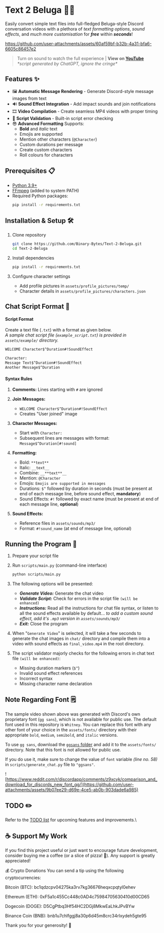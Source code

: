 # Text 2 Beluga 🎥💬

Easily convert simple text files into full-fledged Beluga-style Discord conversation videos with a plethora of _text formatting options_, _sound effects_, and _much more customisation_ for ***free*** within ***seconds***!

https://github.com/user-attachments/assets/60af59bf-b32b-4a31-bfa6-6605c86457e2
> Turn on sound to watch the full experience  |  **View on [YouTube](https://www.youtube.com/watch?v=QD5cZ_ZrM9g)**\
> _\*script generated by ChatGPT, ignore the cringe\*_

## Features ✨

- 🖼️ **Automatic Message Rendering** - Generate Discord-style message images from text
- 🔊 **Sound Effect Integration** - Add impact sounds and join notifications
- 🎞️ **Video Compilation** - Create seamless MP4 videos with proper timing
- 📝 **Script Validation** - Built-in script error checking
- 😎 **Advanced Formatting** Supports:
    - **Bold** and *italic* text
    - Emojis are supported
    - Mention other characters (`@Character`)
    - Custom durations per message
    - Create custom characters
    - Roll colours for characters

## Prerequisites 📋

- [Python 3.9+](https://www.python.org/downloads/)
- [FFmpeg](https://ffmpeg.org/download.html) (added to system PATH)
- Required Python packages:
    ```bash
    pip install -r requirements.txt
    ```

## Installation & Setup 🛠

1. Clone repository
    ```bash
    git clone https://github.com/Binary-Bytes/Text-2-Beluga.git
    cd Text-2-Beluga
    ```

2. Install dependencies
    ```bash
    pip install -r requirements.txt
    ```

3. Configure character settings 
    - Add profile pictures in `assets/profile_pictures/temp/`
    - Character details in `assets/profile_pictures/characters.json`

## Chat Script Format 📜

#### Script Format

Create a text file (`.txt`) with a format as given below.\
_A sample chat script file (`example_script.txt`) is provided in `assets/example/` directory._

```txt
WELCOME Character$^Duration#!SoundEffect

Character:
Message Text$^Duration#!SoundEffect
Another Message$^Duration
```

#### Syntax Rules

1. **Comments:** Lines starting with `#` are ignored

2. **Join Messages:**
    - `WELCOME Character$^Duration#!SoundEffect`
    - Creates "User joined" image

3. **Character Messages:**
    - Start with `Character:`
    - Subsequent lines are messages with format:
    `Message$^Duration[#!sound]`

4. **Formatting:**
    - Bold: `**text**`
    - Italic: `__text__`
    - Combine: `__**text**__`
    - Mention: `@Character`
    - Emojis: `Emojis are supported in messages`
    - Durations: `$^` followed by duration in seconds (must be present at end of each message line, before sound effect, **mandatory**)
    - Sound Effects: `#!` followed by exact name (must be present at end of each message line, **optional**)

5. **Sound Effects:**
    - Reference files in `assets/sounds/mp3/`
    - Format: `#!sound_name` (at end of message line, optional)

## Running the Program 🚀

1. Prepare your script file

2. Run `scripts/main.py` (command-line interface)
    ```bash
    python scripts/main.py
    ```

3. The following options will be presented:
    - ***Generate Video:*** Generate the chat video
    - ***Validate Script:*** Check for errors in the script file `(will be enhanced)`
    - ***Instructions:*** Read all the instructions for chat file syntax, or listen to all the sound effects available by default... _to add a custom sound effect, add it's `.mp3` version in `assets/sounds/mp3/`_
    - ***Exit:*** Close the program

4. When "`Generate Video`" is selected, it will take a few seconds to generate the chat images in `chat/` directory and compile them into a video with sound effects as `final_video.mp4` in the root directory.

5. The script validator majorly checks for the following errors in chat text file `(will be enhanced)`:
    - Missing duration markers (`$^`)
    - Invalid sound effect references
    - Incorrect syntax
    - Missing character name declaration

## Note Regarding Font 🗒️

The sample video shown above was generated with Discord's own proprietary font (`gg sans`), which is not available for public use. The default font used in this repository is `Whitney`. You can replace this font with any other font of your choice in the `assets/fonts/` directory with their appropriate `bold`, `medium`, `semibold`, and `italic` versions.

To use `gg sans`, download the [`ggsans` folder](https://drive.google.com/drive/folders/1Zm8c2o-bStC7nsAGMXALdMVuCkU1hQFY?usp=drive_link) and add it to the `assets/fonts/` directory. Note that this font is not allowed for public use.

If you do use it, make sure to change the value of `font` variable _(line no. 58)_ in `scripts/generate_chat.py` file to `"ggsans"`.

![https://www.reddit.com/r/discordapp/comments/z9xcyk/comparison_and_download_for_discords_new_font_gg/](https://github.com/user-attachments/assets/9b07ee29-d69e-4ce5-ab0b-903dade6a985)

## TODO ✏️

Refer to the [TODO list](NOTES.md) for upcoming features and improvements.\


## ☕ Support My Work
If you find this project useful or just want to encourage future development, consider buying me a coffee (or a slice of pizza! 🍕). Any support is greatly appreciated!

💰 Crypto Donations
You can send a tip using the following cryptocurrencies:

Bitcoin (BTC): bc1qdzcpv04275ka3rv7kg36676heqxcpqtyl0ehev

Ethereum (ETH): 0xF5a1c455Cc448c0AD4c75984705630410d00CD65

Dogecoin (DOGE): D5CgPtbq3Hf54HC2DGj8MkwEaLhkJPvBYw

Binance Coin (BNB): bnb1u7chlfggj8a30p6d45m8crc34rlxydeh5gte95

Thank you for your generosity! 🙏
